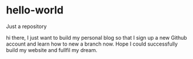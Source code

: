 # hello-world
Just a repository


hi there,
I just want to build my personal blog so that I sign up a new Github account and learn how to new a branch now.
Hope I could successfully build my website and fullfil my dream.
